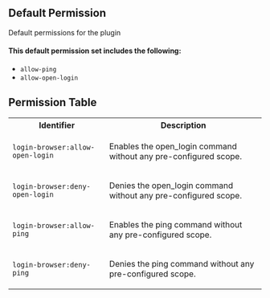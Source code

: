 ## Default Permission

Default permissions for the plugin

#### This default permission set includes the following:

- `allow-ping`
- `allow-open-login`

## Permission Table

<table>
<tr>
<th>Identifier</th>
<th>Description</th>
</tr>


<tr>
<td>

`login-browser:allow-open-login`

</td>
<td>

Enables the open_login command without any pre-configured scope.

</td>
</tr>

<tr>
<td>

`login-browser:deny-open-login`

</td>
<td>

Denies the open_login command without any pre-configured scope.

</td>
</tr>

<tr>
<td>

`login-browser:allow-ping`

</td>
<td>

Enables the ping command without any pre-configured scope.

</td>
</tr>

<tr>
<td>

`login-browser:deny-ping`

</td>
<td>

Denies the ping command without any pre-configured scope.

</td>
</tr>
</table>
